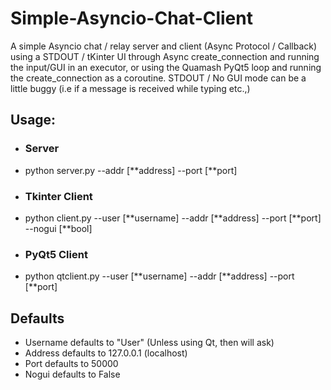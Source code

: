 # Simple-Asyncio-Chat-Client
A simple Asyncio chat / relay server and client (Async Protocol / Callback) using a STDOUT / tKinter UI through Async create_connection and running the input/GUI in an executor, or using the Quamash PyQt5 loop and running the create_connection as a coroutine.
STDOUT / No GUI mode can be a little buggy (i.e if a message is received while typing etc.,)

## Usage:

 - ### Server
  - python server.py --addr [\*\*address] --port [\*\*port]
 
 - ### Tkinter Client
  - python client.py --user [\*\*username] --addr [\*\*address] --port [\*\*port] --nogui [\*\*bool]
 
 - ### PyQt5 Client
  - python qtclient.py --user [\*\*username] --addr [\*\*address] --port [\*\*port]

## Defaults
 - Username defaults to "User" (Unless using Qt, then will ask)
 - Address defaults to 127.0.0.1 (localhost)
 - Port defaults to 50000
 - Nogui defaults to False

